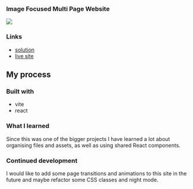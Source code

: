 ### Image Focused Multi Page Website

![](./screenshot1.png)

### Links

- [solution](https://www.frontendmentor.io/solutions/photography-page-using-react-m8OuzfOEuZ)
- [live site](https://glittery-cocada-f721be.netlify.app/)

## My process

### Built with

- vite
- react

### What I learned

Since this was one of the bigger projects I have learned a lot about organising files and assets, as well as using shared React components. 

### Continued development

I would like to add some page transitions and animations to this site in the future and maybe refactor some CSS classes and night mode. 
